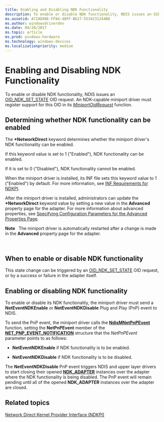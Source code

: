 ```yaml
---
title: Enabling and Disabling NDK Functionality
description: To enable or disable NDK functionality, NDIS issues an OID_NDK_SET_STATE OID request. An NDK-capable miniport driver must register support for this OID in its MiniportOidRequest function.
ms.assetid: A72AD98E-FF84-48FF-B627-5534231244B0
ms.author: windowsdriverdev
ms.date: 04/20/2017
ms.topic: article
ms.prod: windows-hardware
ms.technology: windows-devices
ms.localizationpriority: medium
---
```


# Enabling and Disabling NDK Functionality


To enable or disable NDK functionality, NDIS issues an [OID\_NDK\_SET\_STATE](https://msdn.microsoft.com/library/windows/hardware/hh451812) OID request. An NDK-capable miniport driver must register support for this OID in its [*MiniportOidRequest*](https://msdn.microsoft.com/library/windows/hardware/ff559416) function.

## Determining whether NDK functionality can be enabled


The **\*NetworkDirect** keyword determines whether the miniport driver's NDK functionality can be enabled.

If this keyword value is set to 1 ("Enabled"), NDK functionality can be enabled.

If it is set to 0 ("Disabled"), NDK functionality cannot be enabled.

When the miniport driver is installed, its INF file sets this keyword value to 1 ("Enabled") by default. For more information, see [INF Requirements for NDKPI](inf-requirements-for-ndkpi.md).

After the miniport driver is installed, administrators can update the **\*NetworkDirect** keyword value by setting a new value in the **Advanced** property page for the adapter. For more information about advanced properties, see [Specifying Configuration Parameters for the Advanced Properties Page](specifying-configuration-parameters-for-the-advanced-properties-page.md).

**Note**   The miniport driver is automatically restarted after a change is made in the **Advanced** property page for the adapter.

 

## When to enable or disable NDK functionality


This state change can be triggered by an [OID\_NDK\_SET\_STATE](https://msdn.microsoft.com/library/windows/hardware/hh451812) OID request, or by a success or failure in the adapter itself.

## Enabling or disabling NDK functionality


To enable or disable its NDK functionality, the miniport driver must send a **NetEventNDKEnable** or **NetEventNDKDisable** Plug and Play (PnP) event to NDIS.

To send the PnP event, the miniport driver calls the [**NdisMNetPnPEvent**](https://msdn.microsoft.com/library/windows/hardware/ff563616) function, setting the **NetPnPEvent** member of the [**NET\_PNP\_EVENT\_NOTIFICATION**](https://msdn.microsoft.com/library/windows/hardware/ff568752) structure that the *NetPnPEvent* parameter points to as follows:

-   **NetEventNDKEnable** if NDK functionality is to be enabled.

-   **NetEventNDKDisable** if NDK functionality is to be disabled.

The **NetEventNDKDisable** PnP event triggers NDIS and upper layer drivers to start closing their opened [**NDK\_ADAPTER**](https://msdn.microsoft.com/library/windows/hardware/hh439848) instances over the adapter where the NDK functionality is being disabled. The PnP event will remain pending until all of the opened **NDK\_ADAPTER** instances over the adapter are closed.

## Related topics


[Network Direct Kernel Provider Interface (NDKPI)](network-direct-kernel-programming-interface--ndkpi-.md)

 

 






